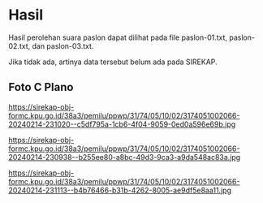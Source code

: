 # Hasil

Hasil perolehan suara paslon dapat dilihat pada file paslon-01.txt, paslon-02.txt, dan paslon-03.txt.

Jika tidak ada, artinya data tersebut belum ada pada SIREKAP.

## Foto C Plano

https://sirekap-obj-formc.kpu.go.id/38a3/pemilu/ppwp/31/74/05/10/02/3174051002066-20240214-231020--c5df795a-1cb6-4f04-9059-0ed0a596e69b.jpg

https://sirekap-obj-formc.kpu.go.id/38a3/pemilu/ppwp/31/74/05/10/02/3174051002066-20240214-230938--b255ee80-a8bc-49d3-9ca3-a9da548ac83a.jpg

https://sirekap-obj-formc.kpu.go.id/38a3/pemilu/ppwp/31/74/05/10/02/3174051002066-20240214-231113--b4b76466-b31b-4262-8005-ae9df5e8aa11.jpg
